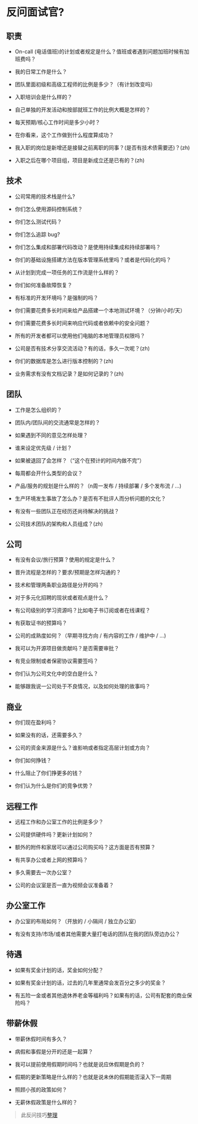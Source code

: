 # 反问面试官?

## 职责

* On-call (电话值班)的计划或者规定是什么？值班或者遇到问题加班时候有加班费吗？

* 我的日常工作是什么？

* 团队里面初级和高级工程师的比例是多少？（有计划改变吗）

* 入职培训会是什么样的？

* 自己单独的开发活动和按部就班工作的比例大概是怎样的？

* 每天预期/核心工作时间是多少小时？

* 在你看来，这个工作做到什么程度算成功？

* 我入职的岗位是新增还是接替之前离职的同事？(是否有技术债需要还)？(zh)

* 入职之后在哪个项目组，项目是新成立还是已有的？(zh)

## 技术

* 公司常用的技术栈是什么?

* 你们怎么使用源码控制系统？

* 你们怎么测试代码？

* 你们怎么追踪 bug?

* 你们怎么集成和部署代码改动？是使用持续集成和持续部署吗？

* 你们的基础设施搭建方法在版本管理系统里吗？或者是代码化的吗？

* 从计划到完成一项任务的工作流是什么样的？

* 你们如何准备故障恢复？

* 有标准的开发环境吗？是强制的吗？

* 你们需要花费多长时间来给产品搭建一个本地测试环境？（分钟/小时/天）

* 你们需要花费多长时间来响应代码或者依赖中的安全问题？

* 所有的开发者都可以使用他们电脑的本地管理员权限吗？

* 公司是否有技术分享交流活动？有的话，多久一次呢？(zh)

* 你们的数据库是怎么进行版本控制的？(zh)

* 业务需求有没有文档记录？是如何记录的？(zh)

## 团队

* 工作是怎么组织的？

* 团队内/团队间的交流通常是怎样的？

* 如果遇到不同的意见怎样处理？

* 谁来设定优先级 / 计划？

* 如果被退回了会怎样？（“这个在预计的时间内做不完”）

* 每周都会开什么类型的会议？

* 产品/服务的规划是什么样的？（n周一发布 / 持续部署 / 多个发布流 / ...)

* 生产环境发生事故了怎么办？是否有不批评人而分析问题的文化？

* 有没有一些团队正在经历还尚待解决的挑战？

* 公司技术团队的架构和人员组成？(zh)

## 公司

* 有没有会议/旅行预算？使用的规定是什么？

* 晋升流程是怎样的？要求/预期是怎样沟通的？

* 技术和管理两条职业路径是分开的吗？

* 对于多元化招聘的现状或者观点是什么？

* 有公司级别的学习资源吗？比如电子书订阅或者在线课程？

* 有获取证书的预算吗？

* 公司的成熟度如何？（早期寻找方向 / 有内容的工作 / 维护中 / ...)

* 我可以为开源项目做贡献吗？是否需要审批？

* 有竞业限制或者保密协议需要签吗？

* 你们认为公司文化中的空白是什么？

* 能够跟我说一公司处于不良情况，以及如何处理的故事吗？

## 商业

* 你们现在盈利吗？

* 如果没有的话，还需要多久？

* 公司的资金来源是什么？谁影响或者指定高层计划或方向？

* 你们如何挣钱？

* 什么阻止了你们挣更多的钱？

* 你们认为什么是你们的竞争优势？

## 远程工作

* 远程工作和办公室工作的比例是多少？

* 公司提供硬件吗？更新计划如何？

* 额外的附件和家居可以通过公司购买吗？这方面是否有预算？

* 有共享办公或者上网的预算吗？

* 多久需要去一次办公室？

* 公司的会议室是否一直为视频会议准备着？

## 办公室工作

* 办公室的布局如何？（开放的 / 小隔间 / 独立办公室）

* 有没有支持/市场/或者其他需要大量打电话的团队在我的团队旁边办公？

## 待遇

* 如果有奖金计划的话，奖金如何分配？

* 如果有奖金计划的话，过去的几年里通常会发百分之多少的奖金？

* 有五险一金或者其他退休养老金等福利吗？如果有的话，公司有配套的商业保险吗？

## 带薪休假

* 带薪休假时间有多久？

* 病假和事假是分开的还是一起算？

* 我可以提前使用假期时间吗？也就是说应休假期是负的？

* 假期的更新策略是什么样的？也就是说未休的假期能否滚入下一周期

* 照顾小孩的政策如何？

* 无薪休假政策是什么样的？

> 此反问技巧<a href="https://github.com/yifeikong/reverse-interview-zh">整理</a>